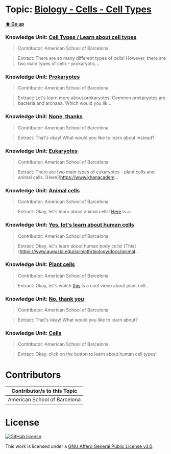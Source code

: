 # Topic: [Biology - Cells - Cell Types](../topics/biology-cells-cell-types.md) 
#### [:arrow_up: Go up](../README.md)

### Knowledge Unit: [Cell Types  / Learn about cell types ](../knowledge_units/biology-cells-cell-types/cell-types.md)

> Contributor: American School of Barcelona

> Extract: There are so many different types of cells! However, there are two main types of cells - prokaryotic...


### Knowledge Unit: [Prokaryotes ](../knowledge_units/biology-cells-cell-types/prokaryotes.md)

> Contributor: American School of Barcelona

> Extract: Let&#039;s learn more about prokaryotes! Common prokaryotes are bacteria and archaea. Which would you lik...


### Knowledge Unit: [None, thanks ](../knowledge_units/biology-cells-cell-types/none-thanks.md)

> Contributor: American School of Barcelona

> Extract: That&#039;s okay! What would you like to learn about instead?


### Knowledge Unit: [Eukaryotes ](../knowledge_units/biology-cells-cell-types/eukaryotes.md)

> Contributor: American School of Barcelona

> Extract: There are two main types of eukaryotes - plant cells and animal cells. [Here](https://www.khanacadem...


### Knowledge Unit: [Animal cells ](../knowledge_units/biology-cells-cell-types/animal-cells.md)

> Contributor: American School of Barcelona

> Extract: Okay, let&#039;s learn about animal cells! [Here](https://basicbiology.net/micro/cells/animal-cells) is a...


### Knowledge Unit: [Yes, let&#039;s learn about human cells ](../knowledge_units/biology-cells-cell-types/yes-lets-learn-about-human-cells.md)

> Contributor: American School of Barcelona

> Extract: Okay, let&#039;s learn about human body cells! [This](https://www.augusta.edu/scimath/biology/docs/animal...

 
### Knowledge Unit: [Plant cells ](../knowledge_units/biology-cells-cell-types/plant-cells.md)

> Contributor: American School of Barcelona

> Extract: Okay, let&#039;s watch [this](https://www.youtube.com/embed/9UvlqAVCoqY) is a cool video about plant cell...


### Knowledge Unit: [No, thank you ](../knowledge_units/biology-cells-cell-types/no-thank-you.md)

> Contributor: American School of Barcelona

> Extract: That&#039;s okay! What would you like to learn about?


### Knowledge Unit: [Cells ](../knowledge_units/biology-cells-cell-types/cells.md)

> Contributor: American School of Barcelona

> Extract: Okay, click on the button to learn about human cell types!


# Contributors

| Contributor/s to this Topic |
| - |  
| American School of Barcelona |    


# License
[![GitHub license](https://img.shields.io/github/license/inbrainz/cerebro)](https://github.com/inbrainz/cerebro/blob/master/LICENSE)

This work is licensed under a [GNU Affero General Public License v3.0](https://www.gnu.org/licenses/agpl-3.0.txt).